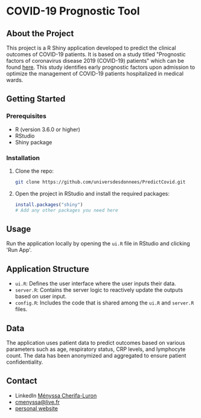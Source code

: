# COVID-19 Prognostic Tool

## About the Project

This project is a R Shiny application developed to predict the clinical outcomes of COVID-19 patients. 
It is based on a study titled "Prognostic factors of coronavirus disease 2019 (COVID-19) patients" which can be found [here](https://www.ncbi.nlm.nih.gov/pmc/articles/PMC7571674/). 
This study identifies early prognostic factors upon admission to optimize the management of COVID-19 patients hospitalized in medical wards.

## Getting Started

### Prerequisites

- R (version 3.6.0 or higher)
- RStudio
- Shiny package

### Installation

1. Clone the repo:
   ```sh
   git clone https://github.com/universdesdonnees/PredictCovid.git
   ```
2. Open the project in RStudio and install the required packages:
   ```R
   install.packages("shiny")
   # Add any other packages you need here
   ```

## Usage

Run the application locally by opening the `ui.R` file in RStudio and clicking 'Run App'. 

## Application Structure

- `ui.R`: Defines the user interface where the user inputs their data.
- `server.R`: Contains the server logic to reactively update the outputs based on user input.
- `config.R`: Includes the code that is shared among the `ui.R` and `server.R` files.

## Data

The application uses patient data to predict outcomes based on various parameters such as age, respiratory status, CRP levels, and lymphocyte count. 
The data has been anonymized and aggregated to ensure patient confidentiality.

## Contact
 
- LinkedIn [Ményssa Cherifa-Luron](https://www.linkedin.com/in/menyssacherifa/) 
- cmenyssa@live.fr
- [personal website](https://mcherifaluron.com)
